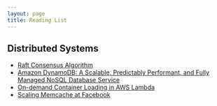 ```yaml
---
layout: page
title: Reading List
---
```


## Distributed Systems
* [Raft Consensus Algorithm](https://raft.github.io/)
* [Amazon DynamoDB: A Scalable, Predictably Performant, and Fully Managed NoSQL Database Service](https://www.usenix.org/system/files/atc22-elhemali.pdf)
* [On-demand Container Loading in AWS Lambda](https://arxiv.org/pdf/2305.13162.pdf)
* [Scaling Memcache at Facebook](https://www.usenix.org/system/files/conference/nsdi13/nsdi13-final170_update.pdf)
